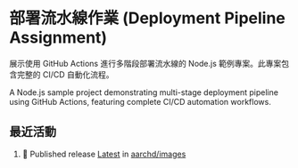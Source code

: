 # 部署流水線作業 (Deployment Pipeline Assignment)

展示使用 GitHub Actions 進行多階段部署流水線的 Node.js 範例專案。此專案包含完整的 CI/CD 自動化流程。

A Node.js sample project demonstrating multi-stage deployment pipeline using GitHub Actions, featuring complete CI/CD automation workflows.

## 最近活動
<!--START_SECTION:activity-->
1. 🚀 Published release [Latest](https://github.com/aarchd/images/releases/tag/latest) in [aarchd/images](https://github.com/aarchd/images)
<!--END_SECTION:activity-->

<!-- ## 📋 專案概述 (Project Overview)

這個專案展示了現代軟體開發中的持續整合與持續部署 (CI/CD) 實務，包含：

- **Express.js REST API** - 簡潔的 Web 服務應用程式
- **自動化測試** - 使用 Jest 進行單元測試與 API 測試
- **程式碼品質控制** - ESLint 代碼風格檢查
- **多階段部署流水線** - 開發、測試、生產環境的自動化部署
- **GitHub Actions 工作流程** - 完整的 CI/CD 自動化

## 🏗️ 專案架構 (Project Structure)

```
deployment-pipeline/
├── .github/workflows/          # GitHub Actions 工作流程檔案
│   ├── deploy.yml             # 簡化版部署流水線 (A 級作業)
│   └── cicd.yml              # 完整版 CI/CD 流水線 (E 級作業)
├── src/                       # 原始程式碼
│   └── index.js              # Express.js 主應用程式
├── tests/                     # 測試檔案
│   └── app.test.js           # API 端點測試
├── scripts/                   # 建置腳本
│   └── build.js              # 自動化建置腳本
├── config/                    # 配置檔案
│   └── environments-setup.md # 環境設定說明
├── build/                     # 建置輸出目錄
├── package.json              # Node.js 專案設定檔
├── .eslintrc.js             # ESLint 配置
├── .gitignore               # Git 忽略規則
└── README.md                # 專案說明文件
```

## 🚀 快速開始 (Quick Start)

### 前置需求 (Prerequisites)

- **Node.js** 16.0+ 
- **npm** 或 **yarn**
- **Git**
- **GitHub 帳號**

### 本地開發環境設定 (Local Development Setup)

1. **複製專案 (Clone Repository)**
   ```bash
   git clone https://github.com/RogerTangg/Deployment-Pipeline.git
   cd Deployment-Pipeline
   ```

2. **安裝相依套件 (Install Dependencies)**
   ```bash
   npm install
   ```

3. **執行程式碼檢查 (Run Linting)**
   ```bash
   npm run lint
   ```

4. **執行測試 (Run Tests)**
   ```bash
   npm test
   ```

5. **啟動開發伺服器 (Start Development Server)**
   ```bash
   npm start
   ```
   伺服器將在 http://localhost:3000 啟動

6. **建置專案 (Build Project)**
   ```bash
   npm run build
   ```

## 📡 API 端點說明 (API Endpoints)

### GET /
**根路由** - 回傳基本應用程式資訊

**回應範例 (Response Example):**
```json
{
  "message": "Deployment Pipeline Assignment API",
  "environment": "development",
  "version": "1.0.0",
  "buildTag": "local-build",
  "timestamp": "2024-10-01T10:00:00.000Z"
}
```

### GET /health
**健康檢查端點** - 回傳伺服器運行狀態

**回應範例:**
```json
{
  "status": "healthy",
  "environment": "development",
  "uptime": 123.456,
  "timestamp": "2024-10-01T10:00:00.000Z"
}
```

### GET /api/info
**詳細資訊端點** - 回傳完整應用程式資訊

**回應範例:**
```json
{
  "name": "Deployment Pipeline Assignment",
  "description": "A sample application for demonstrating CI/CD pipeline with GitHub Actions",
  "environment": "development",
  "version": "1.0.0",
  "buildTag": "local-build",
  "releaseNote": "Local development build"
}
```

## 🔄 CI/CD 流水線 (CI/CD Pipelines)

### 簡化版流水線 (Simplified Pipeline) - `deploy.yml`

**適用對象：** A 級作業要求  
**觸發條件：** 推送至 main 分支 或 手動觸發

**流程階段：**
1. **建置階段 (Build Stage)**
   - 程式碼檢出 (Code Checkout)
   - Node.js 環境設定
   - 相依套件安裝
   - 程式碼風格檢查 (Linting)
   - 單元測試執行
   - 應用程式建置
   - 建置產物打包

2. **部署階段 (Deploy Stage)**
   - 建置產物下載
   - GitHub Release 建立
   - 開發環境部署標記

### 完整版流水線 (Complete Pipeline) - `cicd.yml`

**適用對象：** E 級作業要求  
**觸發條件：** 
- 推送至 main 分支（僅執行開發環境部署）
- 手動觸發（執行完整流程）

**流程階段：**

1. **建置階段 (Build Stage)**
   - 完整的程式碼品質檢查
   - 測試覆蓋率分析
   - 版本管理
   - 建置產物建立

2. **開發環境部署 (Development Deployment)**
   - 自動觸發（推送時）
   - 建立 Pre-release
   - 開發環境標記

3. **測試環境部署 (Staging Deployment)**
   - 手動觸發
   - 測試環境驗證
   - 預生產環境準備

4. **生產環境部署 (Production Deployment)**
   - **需要人工審核** ⚠️
   - 生產環境部署
   - 最終版本發佈

## 🌍 GitHub 環境設定 (GitHub Environments)

### 必要環境配置 (Required Environment Setup)

在 GitHub 專案的 **Settings → Environments** 中建立以下環境：

#### 1. `dev` (開發環境)
```yaml
變數 (Variables):
  BUILD_TAG: "dev-v1.0"
  RELEASE_NOTE: "開發版本建置 - Development build for testing"
```

#### 2. `staging` (測試環境)
```yaml
變數 (Variables):
  BUILD_TAG: "staging-v1.0"
  RELEASE_NOTE: "測試環境版本 - Testing pre-production release"
```

#### 3. `production` (生產環境)
```yaml
變數 (Variables):
  BUILD_TAG: "prod-v1.0"
  RELEASE_NOTE: "正式版本發佈 - Production release"

保護規則 (Protection Rules):
  ✅ 必要審核者: [指導老師/團隊成員]
  ✅ 等待時間: 1-5 分鐘
  ✅ 部署分支限制: 僅 main 分支
```

## 🛠️ 可用指令 (Available Commands)

| 指令 (Command) | 說明 (Description) |
|----------------|-------------------|
| `npm start` | 啟動應用程式伺服器 |
| `npm test` | 執行所有測試 |
| `npm run test:watch` | 監看模式執行測試 |
| `npm run build` | 建置專案（包含檢查、測試、打包） |
| `npm run lint` | 執行程式碼風格檢查 |
| `npm run lint:fix` | 自動修復程式碼風格問題 |

## 🧪 測試說明 (Testing)

專案包含完整的測試覆蓋：

- **API 端點測試** - 驗證所有 REST API 功能
- **環境變數處理測試** - 確保配置正確載入
- **錯誤處理測試** - 驗證異常情況處理
- **健康檢查測試** - 確保服務可用性監控

**執行測試並查看覆蓋率：**
```bash
npm test -- --coverage
```

## 🔧 環境變數設定 (Environment Variables)

| 變數名稱 | 說明 | 預設值 |
|----------|------|--------|
| `NODE_ENV` | 執行環境 | `development` |
| `PORT` | 伺服器埠號 | `3000` |
| `APP_VERSION` | 應用程式版本 | `1.0.0` |
| `BUILD_TAG` | 建置標籤 | `local-build` |
| `RELEASE_NOTE` | 發布說明 | `Local development build` |

## 📝 作業完成指南 (Assignment Completion Guide)

### A 級作業 (Basic Requirements)
1. ✅ 使用 `deploy.yml` 工作流程
2. ✅ 設定 `dev` 環境變數
3. ✅ 推送程式碼觸發自動部署
4. ✅ 驗證 GitHub Release 建立成功

### E 級作業 (Advanced Requirements)
1. ✅ 使用 `cicd.yml` 完整工作流程
2. ✅ 設定三個環境 (dev, staging, production)
3. ✅ 配置生產環境保護規則
4. ✅ 測試手動工作流程觸發
5. ✅ 驗證審核流程運作
6. ✅ 確認多階段部署成功

### O 級作業 (Outstanding Requirements)
進階功能擴展建議：
- 🔄 動態版本號自動遞增
- 📧 Slack/Email 部署通知
- 🧪 多 Node.js 版本矩陣測試
- 🔙 自動回滚機制
- 📊 部署狀態儀表板

## � 專案特色 (Project Features)

- **🎯 教學導向** - 清晰的程式碼註解和文件說明
- **🔒 安全實務** - Helmet 安全中介軟體和環境變數管理
- **⚡ 效能優化** - 輕量級架構和快速建置流程
- **📱 現代化** - 使用最新的 Node.js 和 GitHub Actions 功能
- **🧪 品質保證** - 完整的測試覆蓋和自動化檢查
- **🌍 國際化** - 中英文雙語支援

## 🤝 參與貢獻 (Contributing)

1. Fork 此專案
2. 建立功能分支 (`git checkout -b feature/amazing-feature`)
3. 提交變更 (`git commit -m 'Add some amazing feature'`)
4. 推送至分支 (`git push origin feature/amazing-feature`)
5. 開啟 Pull Request

## 📄 授權條款 (License)

此專案採用 MIT 授權條款 - 詳見 [LICENSE](LICENSE) 檔案

## 🆘 常見問題與排除 (Troubleshooting)

### 常見問題 (Common Issues)

1. **測試失敗**
   ```bash
   # 確保安裝所有相依套件
   npm install
   # 清除快取
   npm cache clean --force
   ```

2. **建置錯誤**
   ```bash
   # 檢查 Node.js 版本（需要 16+）
   node --version
   ```

3. **工作流程失敗**
   - 確認環境變數正確設定
   - 檢查 GitHub token 權限
   - 驗證分支保護規則

4. **部署權限錯誤**
   - 確認 GITHUB_TOKEN 權限
   - 檢查環境保護設定
   - 驗證審核者設定

---

*最後更新：2024年10月 | Last Updated: October 2024*